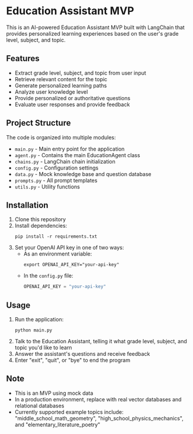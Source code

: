 # Education Assistant MVP

This is an AI-powered Education Assistant MVP built with LangChain that provides personalized learning experiences based on the user's grade level, subject, and topic.

## Features

- Extract grade level, subject, and topic from user input
- Retrieve relevant content for the topic
- Generate personalized learning paths
- Analyze user knowledge level
- Provide personalized or authoritative questions
- Evaluate user responses and provide feedback

## Project Structure

The code is organized into multiple modules:

- `main.py` - Main entry point for the application
- `agent.py` - Contains the main EducationAgent class
- `chains.py` - LangChain chain initialization
- `config.py` - Configuration settings
- `data.py` - Mock knowledge base and question database
- `prompts.py` - All prompt templates
- `utils.py` - Utility functions

## Installation

1. Clone this repository
2. Install dependencies:
   ```
   pip install -r requirements.txt
   ```
3. Set your OpenAI API key in one of two ways:
   - As an environment variable:
     ```
     export OPENAI_API_KEY="your-api-key"
     ```
   - In the `config.py` file:
     ```python
     OPENAI_API_KEY = "your-api-key"
     ```

## Usage

1. Run the application:
   ```
   python main.py
   ```
2. Talk to the Education Assistant, telling it what grade level, subject, and topic you'd like to learn
3. Answer the assistant's questions and receive feedback
4. Enter "exit", "quit", or "bye" to end the program

## Note

- This is an MVP using mock data
- In a production environment, replace with real vector databases and relational databases
- Currently supported example topics include: "middle_school_math_geometry", "high_school_physics_mechanics", and "elementary_literature_poetry" 
